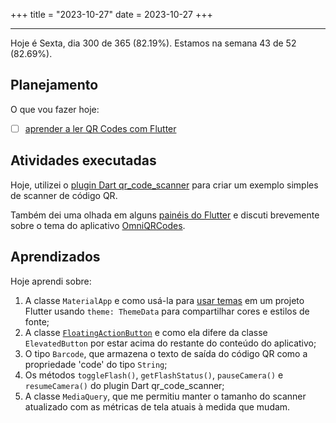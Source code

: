 +++
title = "2023-10-27"
date = 2023-10-27
+++

---

Hoje é Sexta, dia 300 de 365 (82.19%). Estamos na semana 43 de 52 (82.69%). 

## Planejamento

O que vou fazer hoje:  

- [ ] [aprender a ler QR Codes com Flutter](https://github.com/orgs/OmnicodeSolutions/projects/3/views/1?pane=issue&itemId=41028440)

## Atividades executadas

Hoje, utilizei o [plugin Dart qr_code_scanner](https://pub.dev/packages/qr_code_scanner) para criar um exemplo simples de scanner de código QR.

Também dei uma olhada em alguns [painéis do Flutter](https://flutterawesome.com/fintech-dashboard-clone-built-with-flutter/) e discuti brevemente sobre o tema do aplicativo [OmniQRCodes](https://github.com/orgs/OmnicodeSolutions/projects/3/views/1?pane=issue&itemId=42765059).

## Aprendizados

Hoje aprendi sobre:
1. A classe `MaterialApp` e como usá-la para [usar temas](https://docs.flutter.dev/cookbook/design/themes?gclid=CjwKCAjwv-2pBhB-EiwAtsQZFEuZbAeX0IHF0OFDrALpoA6Qzu-zfo84LoNeXdQoySCD2JdVaAOe9RoCKkkQAvD_BwE&gclsrc=aw.ds) em um projeto Flutter usando `theme: ThemeData` para compartilhar cores e estilos de fonte;
2. A classe [`FloatingActionButton`](https://api.flutter.dev/flutter/material/FloatingActionButton-class.html) e como ela difere da classe `ElevatedButton` por estar acima do restante do conteúdo do aplicativo;
3. O tipo `Barcode`, que armazena o texto de saída do código QR como a propriedade 'code' do tipo `String`;
4. Os métodos `toggleFlash()`, `getFlashStatus()`, `pauseCamera()` e `resumeCamera()` do plugin Dart qr_code_scanner;
5. A classe `MediaQuery`, que me permitiu manter o tamanho do scanner atualizado com as métricas de tela atuais à medida que mudam.
